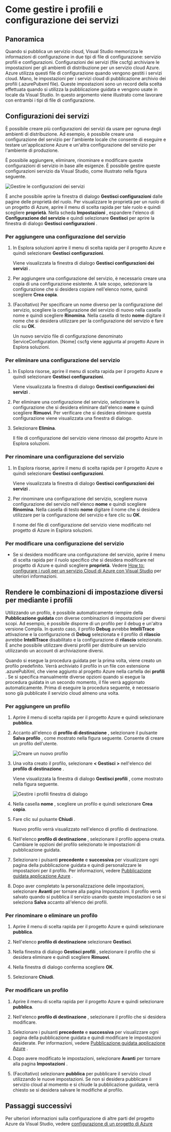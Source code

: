 <properties
   pageTitle="Come gestire le configurazioni dei servizi e dei profili | Microsoft Azure"
   description="Informazioni su come usare i file di configurazione del servizio profili e configurazioni | quali archiviare le impostazioni per gli ambienti di distribuzione e le impostazioni per i servizi cloud di pubblicazione."
   services="visual-studio-online"
   documentationCenter="na"
   authors="TomArcher"
   manager="douge"
   editor="" />
<tags
   ms.service="multiple"
   ms.devlang="dotnet"
   ms.topic="article"
   ms.tgt_pltfrm="na"
   ms.workload="multiple"
   ms.date="08/15/2016"
   ms.author="tarcher" />

# <a name="how-to-manage-service-configurations-and-profiles"></a>Come gestire i profili e configurazione dei servizi

## <a name="overview"></a>Panoramica

Quando si pubblica un servizio cloud, Visual Studio memorizza le informazioni di configurazione in due tipi di file di configurazione: servizio profili e configurazioni. Configurazioni dei servizi (file cscfg) archiviare le impostazioni per gli ambienti di distribuzione per un servizio cloud Azure. Azure utilizza questi file di configurazione quando vengono gestiti i servizi cloud. Mano, le impostazioni per i servizi cloud di pubblicazione archivio dei profili (.azurePubxml file). Queste impostazioni sono un record della scelta effettuata quando si utilizza la pubblicazione guidata e vengono usate in locale da Visual Studio. In questo argomento viene illustrato come lavorare con entrambi i tipi di file di configurazione.

## <a name="service-configurations"></a>Configurazioni dei servizi

È possibile creare più configurazioni dei servizi da usare per ognuna degli ambienti di distribuzione. Ad esempio, è possibile creare una configurazione del servizio per l'ambiente locale che consente di eseguire e testare un'applicazione Azure e un'altra configurazione del servizio per l'ambiente di produzione.

È possibile aggiungere, eliminare, rinominare e modificare queste configurazioni di servizio in base alle esigenze. È possibile gestire queste configurazioni servizio da Visual Studio, come illustrato nella figura seguente.

![Gestire le configurazioni dei servizi](./media/vs-azure-tools-service-configurations-and-profiles-how-to-manage/manage-service-config.png)

È anche possibile aprire la finestra di dialogo **Gestisci configurazioni** dalle pagine delle proprietà del ruolo. Per visualizzare le proprietà per un ruolo di un progetto di Azure, aprire il menu di scelta rapida per tale ruolo e quindi scegliere **proprietà**. Nella scheda **Impostazioni** , espandere l'elenco di **Configurazione del servizio** e quindi selezionare **Gestisci** per aprire la finestra di dialogo **Gestisci configurazioni** .

### <a name="to-add-a-service-configuration"></a>Per aggiungere una configurazione del servizio

1. In Esplora soluzioni aprire il menu di scelta rapida per il progetto Azure e quindi selezionare **Gestisci configurazioni**.

    Viene visualizzata la finestra di dialogo **Gestisci configurazioni dei servizi** .

1. Per aggiungere una configurazione del servizio, è necessario creare una copia di una configurazione esistente. A tale scopo, selezionare la configurazione che si desidera copiare nell'elenco nome, quindi scegliere **Crea copia**.

1. (Facoltativo) Per specificare un nome diverso per la configurazione del servizio, scegliere la configurazione del servizio di nuovo nella casella nome e quindi scegliere **Rinomina**. Nella casella di testo **nome** digitare il nome che si desidera utilizzare per la configurazione del servizio e fare clic su **OK**.

    Un nuovo servizio file di configurazione denominato ServiceConfiguration. [Nome] cscfg viene aggiunta al progetto Azure in Esplora soluzioni.


### <a name="to-delete-a-service-configuration"></a>Per eliminare una configurazione del servizio

1. In Esplora risorse, aprire il menu di scelta rapida per il progetto Azure e quindi selezionare **Gestisci configurazioni**.

    Viene visualizzata la finestra di dialogo **Gestisci configurazioni dei servizi** .

1. Per eliminare una configurazione del servizio, selezionare la configurazione che si desidera eliminare dall'elenco **nome** e quindi scegliere **Rimuovi**. Per verificare che si desidera eliminare questa configurazione viene visualizzata una finestra di dialogo.

1. Selezionare **Elimina**.

     Il file di configurazione del servizio viene rimosso dal progetto Azure in Esplora soluzioni.


### <a name="to-rename-a-service-configuration"></a>Per rinominare una configurazione del servizio

1. In Esplora risorse, aprire il menu di scelta rapida per il progetto Azure e quindi selezionare **Gestisci configurazioni**.

    Viene visualizzata la finestra di dialogo **Gestisci configurazioni dei servizi** .

1. Per rinominare una configurazione del servizio, scegliere nuova configurazione del servizio nell'elenco **nome** e quindi scegliere **Rinomina**. Nella casella di testo **nome** digitare il nome che si desidera utilizzare per la configurazione del servizio e fare clic su **OK**.

    Il nome del file di configurazione del servizio viene modificato nel progetto di Azure in Esplora soluzioni.

### <a name="to-change-a-service-configuration"></a>Per modificare una configurazione del servizio

- Se si desidera modificare una configurazione del servizio, aprire il menu di scelta rapida per il ruolo specifico che si desidera modificare nel progetto di Azure e quindi scegliere **proprietà**. Vedere [How to: configurare i ruoli per un servizio Cloud di Azure con Visual Studio](https://msdn.microsoft.com/library/azure/hh369931.aspx) per ulteriori informazioni.

## <a name="make-different-setting-combinations-by-using-profiles"></a>Rendere le combinazioni di impostazione diversi per mediante i profili

Utilizzando un profilo, è possibile automaticamente riempire della **Pubblicazione guidata** con diverse combinazioni di impostazioni per diversi scopi. Ad esempio, è possibile disporre di un profilo per il debug e un'altra versione Compila. In questo caso, il profilo **Debug** avrebbe **IntelliTrace** attivazione e la configurazione di **Debug** selezionata e il profilo di **rilascio** avrebbe **IntelliTrace** disabilitato e la configurazione di **rilascio** selezionato. È anche possibile utilizzare diversi profili per distribuire un servizio utilizzando un account di archiviazione diversi.

Quando si esegue la procedura guidata per la prima volta, viene creato un profilo predefinito. Verrà archiviato il profilo in un file con estensione .azurePubXml, che viene aggiunto al progetto Azure nella cartella dei **profili** . Se si specifica manualmente diverse opzioni quando si esegue la procedura guidata in un secondo momento, il file verrà aggiornato automaticamente. Prima di eseguire la procedura seguente, è necessario sono già pubblicate il servizio cloud almeno una volta.

### <a name="to-add-a-profile"></a>Per aggiungere un profilo

1. Aprire il menu di scelta rapida per il progetto Azure e quindi selezionare **pubblica**.

1. Accanto all'elenco di **profilo di destinazione** , selezionare il pulsante **Salva profilo** , come mostrato nella figura seguente. Consente di creare un profilo dell'utente.

    ![Creare un nuovo profilo](./media/vs-azure-tools-service-configurations-and-profiles-how-to-manage/create-new-profile.png)

1. Una volta creato il profilo, selezionare **< Gestisci >** nell'elenco del **profilo di destinazione** .

    Viene visualizzata la finestra di dialogo **Gestisci profili** , come mostrato nella figura seguente.

    ![Gestire i profili finestra di dialogo](./media/vs-azure-tools-service-configurations-and-profiles-how-to-manage/manage-profiles.png)

1. Nella casella **nome** , scegliere un profilo e quindi selezionare **Crea copia**.

1. Fare clic sul pulsante **Chiudi** .

    Nuovo profilo verrà visualizzato nell'elenco di profilo di destinazione.

1. Nell'elenco **profilo di destinazione** , selezionare il profilo appena creata. Cambiare le opzioni del profilo selezionato le impostazioni di pubblicazione guidata.

1. Selezionare i pulsanti **precedente** e **successiva** per visualizzare ogni pagina della pubblicazione guidata e quindi personalizzare le impostazioni per il profilo. Per informazioni, vedere [Pubblicazione guidata applicazione Azure](http://go.microsoft.com/fwlink/p/?LinkID=623085) .

1. Dopo aver completato la personalizzazione delle impostazioni, selezionare **Avanti** per tornare alla pagina Impostazioni. Il profilo verrà salvato quando si pubblica il servizio usando queste impostazioni o se si seleziona **Salva** accanto all'elenco dei profili.

### <a name="to-rename-or-delete-a-profile"></a>Per rinominare o eliminare un profilo

1. Aprire il menu di scelta rapida per il progetto Azure e quindi selezionare **pubblica**.

1. Nell'elenco **profilo di destinazione** selezionare **Gestisci**.

1. Nella finestra di dialogo **Gestisci profili** , selezionare il profilo che si desidera eliminare e quindi scegliere **Rimuovi**.

1. Nella finestra di dialogo conferma scegliere **OK**.

1. Selezionare **Chiudi**.

### <a name="to-change-a-profile"></a>Per modificare un profilo

1. Aprire il menu di scelta rapida per il progetto Azure e quindi selezionare **pubblica**.

1. Nell'elenco **profilo di destinazione** , selezionare il profilo che si desidera modificare.

1. Selezionare i pulsanti **precedente** e **successiva** per visualizzare ogni pagina della pubblicazione guidata e quindi modificare le impostazioni desiderate. Per informazioni, vedere [Pubblicazione guidata applicazione Azure](http://go.microsoft.com/fwlink/p/?LinkID=623085) .

1. Dopo avere modificato le impostazioni, selezionare **Avanti** per tornare alla pagina **Impostazioni** .

1. (Facoltativo) selezionare **pubblica** per pubblicare il servizio cloud utilizzando le nuove impostazioni. Se non si desidera pubblicare il servizio cloud al momento e si chiude la pubblicazione guidata, verrà chiesto se si desidera salvare le modifiche al profilo.

## <a name="next-steps"></a>Passaggi successivi

Per ulteriori informazioni sulla configurazione di altre parti del progetto Azure da Visual Studio, vedere [configurazione di un progetto di Azure](http://go.microsoft.com/fwlink/p/?LinkID=623075)
